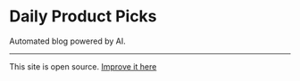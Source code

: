 # Daily Product Picks

Automated blog powered by AI.

---

This site is open source. [Improve it here](https://github.com/prodpick4u/Prodpick4u)
